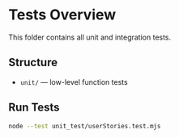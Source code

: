 # Tests Overview

This folder contains all unit and integration tests.

## Structure
- `unit/` — low-level function tests

## Run Tests
```bash
node --test unit_test/userStories.test.mjs

